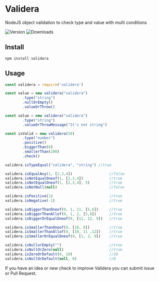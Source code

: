# Validera

NodeJS object validation to check type and value with multi conditions

![Version](https://img.shields.io/npm/v/validera.svg)
![Downloads](https://img.shields.io/npm/dm/validera.svg)

## Install

```npm
npm install validera
```

## Usage

```javascript
const validera = require('validera')
```

```javascript
const value = new validera("validera")
        .type("string")
        .nullOrEmpty()
        .valueOrThrow()
```

```javascript
const value = new validera("validera")
        .type("string")
        .valueOrThrowMessage("It's not string")
```

```javascript                    
const isValid = new validera(50)
        .type("number")
        .positive()
        .biggerThan(0)
        .smallerThan(100)
        .check()   
```            

```javascript
validera.isTypeEqual("validera", "string") //true

validera.isEqualAny(1, [2,3,4])                 //false
validera.isNotEqualOneof(1, [2,3,4])            //true
validera.isNotEqualOneof(1, [2,3,4], 5)         //true
validera.isNotNull(null)                        //false

validera.isPositive(1)                          //true
validera.isNegative(-1)                         //true

validera.isBiggerThanOneof(9, 1, 11, [5,6])     //true
validera.isBiggerThanAllof(9, 1, 2, [5,6])      //true
validera.isBiggerOrEqualOneof(9, [11, 12, 9])   //true

validera.isSmallerThanOneof(9, [10, 0])         //true
validera.isSmallerThanAllof(9, [10, 11 ,12])    //true
validera.isSmallerOrEqualOneof(9, [1, 2, 9])    //true

validera.isNullorEmpty("")                      //true
validera.isNullOrZero(null)                     //true 
validera.isZeroOrDefault(0, 10)                 //10
validera.isNullOrDefault(null, 0)               //0
```

If you have an idea or new check to improve Validera you can submit issue or Pull Request.
